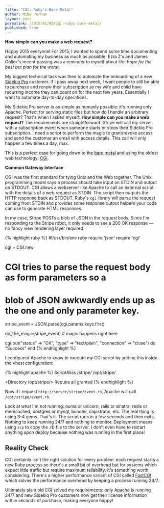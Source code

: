 ```yaml
---
title: "CGI: Ruby's Bare Metal"
author: Mike Perham
layout: post
permalink: /2015/01/02/cgi-rubys-bare-metal/
published: true
---
```


**How simple can you make a web request?**

Happy 2015 everyone!  For 2015, I wanted to spend some time documenting and automating my
business as much as possible.  Ezra Z's and James Golick's recent passing was a reminder to
myself about life: *hope for the best but plan for the worst*.

My biggest technical task was then to automate the onboarding of a new [Sidekiq Pro][1] customer.  If I
pass away next week, I want people to still be able to purchase and renew their subscription
so my wife and child have recurring income they can count on for the next few years.  Essentially
I want to automate day-to-day operations.

My Sidekiq Pro server is as simple as humanly possible: it's running only Apache.  Perfect for serving
static files but how do I handle an arbitrary request?  That's when
I asked myself: **How simple can you make a web request?**  The requirements are straightforward: Stripe
will call my server with a subscription event when someone starts or stops their Sidekiq Pro
subscription.  I need a script to perform the magic to grant/revoke access and send the customer an email
with access details.  This call will only happen a few times a day, max.

This is a perfect case for going down to the [bare metal][2] and using the oldest web technology: [CGI][3].

**Common Gateway Interface**

CGI was the first standard for tying Unix and the Web together.  The Unix programming model says a process
should take input on STDIN and output on STDOUT.  CGI allows a webserver like Apache to call an external
script with the details of a web request as STDIN.  The script then outputs the HTTP response back as STDOUT.
Ruby's `cgi` library will parse the request coming from STDIN and provides some response output helpers
your code can use to generate HTML responses.

In my case, Stripe POSTs a blob of JSON in the request body. Since I'm responding to the Stripe robot, it only
needs to see a 200 OK response &mdash; no fancy view rendering layer required.

{% highlight ruby %}
#!/usr/bin/env ruby
require 'json'
require 'cgi'

cgi = CGI.new
# CGI tries to parse the request body as form parameters so a
# blob of JSON awkwardly ends up as the one and only parameter key.
stripe_event = JSON.parse(cgi.params.keys.first)

do_the_magic(stripe_event) # magic happens right here

cgi.out("status" => "OK", "type" => "text/plain", "connection" => "close") do
  "Success"
end
{% endhighlight %}

I configured Apache to know to execute my CGI script by adding this inside the vhost configuration:

{% highlight apache %}
ScriptAlias /stripe/ /opt/stripe/

<Directory /opt/stripe/>
  Require all granted
</Directory>
{% endhighlight %}

Now if I request `http://server/stripe/event.rb`, Apache will call `/opt/stripe/event.rb`.

Look at what I'm not running: puma or unicorn, rails or sinatra, redis or memcached, postgres or mysql, bundler,
capistrano, etc.
The real thing is using 3-4 gems.  That's it.  The script runs in a few seconds and then exits.  Nothing
to keep running 24/7 and nothing to monitor. Deployment means using `scp` to copy the .rb file to the server.  I
don't even have to restart anything upon deploy because nothing was running in the first place!

## Reality Check

CGI certainly isn't the right solution for every problem: each request starts a new Ruby process so there's a
small bit of overhead but for systems which expect little traffic but require maximum reliability, it's
something worth considering.  There's a higher performance variant of CGI called [FastCGI][4] which
solves the performance overhead by keeping a process running 24/7.

Ultimately plain old CGI solved my requirements: only Apache is running 24/7 and new Sidekiq Pro customers
now get their license information within seconds of purchase, making everyone happy!

 [1]: http://sidekiq.org/pro/
 [2]: http://www.boblee.com/images/bear_guitar.jpg
 [3]: http://www.ruby-doc.org/stdlib-2.2.0/libdoc/cgi/rdoc/CGI.html
 [4]: http://www.fastcgi.com/
